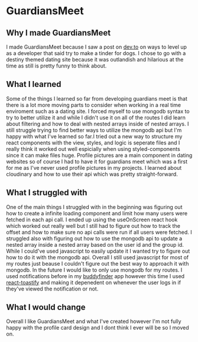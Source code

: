 # GuardiansMeet

## Why I made GuardiansMeet

I made GuardiansMeet because I saw a post on [dev.to](https://dev.to/skill_pathway/4-ways-you-can-level-up-as-a-developer-17ol) on ways to level up as a developer that said try to make a tinder for dogs. I chose to go with
a destiny themed dating site because it was outlandish and hilarious at the time as still is pretty funny to think about.

## What I learned

Some of the things I learned so far from developing guardians meet is that there is a lot more moving parts to consider when working in a real time enviroment such as a dating site. I forced myself to use mongodb syntax to try to better utilize it and while I didn't use it on all of the routes I did learn about filtering and how to deal with nested arrays inside of nested arrays. I still struggle trying to find better ways to utilize the mongodb api but I'm happy with what I've learned so far.I tried out a new way to structure my react components with the view, styles, and logic is seperate files and I really think it worked out well espicially when using styled-components since it can make files huge. Profile pictures are a main component in dating websites so of course I had to have it for guardians meet which was a first for me as I've never used profile pictures in my projects. I learned about cloudinary and how to use their api which was pretty straight-forward.

## What I struggled with

One of the main things I struggled with in the beginning was figuring out how to create a infinite loading component and limit how many users were fetched in each api call. I ended up using the useOnScreen react hook which worked out really well but I still had to figure out how to track the offset and how to make sure no api calls were run if all users were fetched. I struggled also with figuring out how to use the mongodb api to update a nested array inside a nested array based on the user id and the group id. While I could've used javascript to easily update it I wanted try to figure out how to do it with the mongodb api. Overall I still used javascript for most of my routes just beause I couldn't figure out the best way to approach it with mongodb. In the future I would like to only use mongodb for my routes. I used notifications before in my [buddyfinder](https://github.com/lwatson2/buddyFinder) app however this time I used [react-toastify](https://fkhadra.github.io/react-toastify/) and making it depenedent on whenever the user logs in if they've viewed the notification or not.

## What I would change

Overall I like GuardiansMeet and what I've created however I'm not fully happy with the profile card design and I dont think I ever will be so I moved on.
